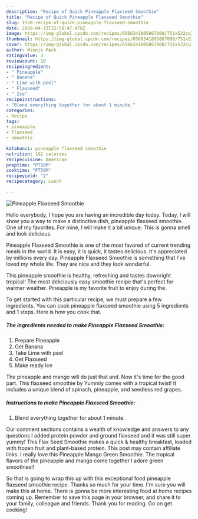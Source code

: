 ```yaml
---
description: "Recipe of Quick Pineapple Flaxseed Smoothie"
title: "Recipe of Quick Pineapple Flaxseed Smoothie"
slug: 1520-recipe-of-quick-pineapple-flaxseed-smoothie
date: 2020-04-13T22:58:47.478Z
image: https://img-global.cpcdn.com/recipes/6566341805867008/751x532cq70/pineapple-flaxseed-smoothie-recipe-main-photo.jpg
thumbnail: https://img-global.cpcdn.com/recipes/6566341805867008/751x532cq70/pineapple-flaxseed-smoothie-recipe-main-photo.jpg
cover: https://img-global.cpcdn.com/recipes/6566341805867008/751x532cq70/pineapple-flaxseed-smoothie-recipe-main-photo.jpg
author: Winnie Mack
ratingvalue: 3
reviewcount: 10
recipeingredient:
- " Pineapple"
- " Banana"
- " Lime with peel"
- " Flaxseed"
- " Ice"
recipeinstructions:
- "Blend everything together for about 1 minute."
categories:
- Recipe
tags:
- pineapple
- flaxseed
- smoothie

katakunci: pineapple flaxseed smoothie 
nutrition: 162 calories
recipecuisine: American
preptime: "PT38M"
cooktime: "PT56M"
recipeyield: "2"
recipecategory: Lunch

---
```



![Pineapple Flaxseed Smoothie](https://img-global.cpcdn.com/recipes/6566341805867008/751x532cq70/pineapple-flaxseed-smoothie-recipe-main-photo.jpg)

Hello everybody, I hope you are having an incredible day today. Today, I will show you a way to make a distinctive dish, pineapple flaxseed smoothie. One of my favorites. For mine, I will make it a bit unique. This is gonna smell and look delicious.

Pineapple Flaxseed Smoothie is one of the most favored of current trending meals in the world. It is easy, it is quick, it tastes delicious. It's appreciated by millions every day. Pineapple Flaxseed Smoothie is something that I've loved my whole life. They are nice and they look wonderful.

This pineapple smoothie is healthy, refreshing and tastes downright tropical! The most deliciously easy smoothie recipe that&#39;s perfect for warmer weather. Pineapple is my favorite fruit to enjoy during the.


To get started with this particular recipe, we must prepare a few ingredients. You can cook pineapple flaxseed smoothie using 5 ingredients and 1 steps. Here is how you cook that.

<!--inarticleads1-->

##### The ingredients needed to make Pineapple Flaxseed Smoothie:

1. Prepare  Pineapple
1. Get  Banana
1. Take  Lime with peel
1. Get  Flaxseed
1. Make ready  Ice


The pineapple and mango will do just that and. Now it&#39;s time for the good part. This flaxseed smoothie by Yummly comes with a tropical twist! It includes a unique blend of spinach, pineapple, and seedless red grapes. 

<!--inarticleads2-->

##### Instructions to make Pineapple Flaxseed Smoothie:

1. Blend everything together for about 1 minute.


Our comment sections contains a wealth of knowledge and answers to any questions I added protein powder and ground flaxseed and it was still super yummy! This Flax Seed Smoothie makes a quick &amp; healthy breakfast, loaded with frozen fruit and plant-based protein. This post may contain affiliate links. I really love this Pineapple Mango Green Smoothie. The tropical flavors of the pineapple and mango come together I adore green smoothies!! 

So that is going to wrap this up with this exceptional food pineapple flaxseed smoothie recipe. Thanks so much for your time. I'm sure you will make this at home. There is gonna be more interesting food at home recipes coming up. Remember to save this page in your browser, and share it to your family, colleague and friends. Thank you for reading. Go on get cooking!

